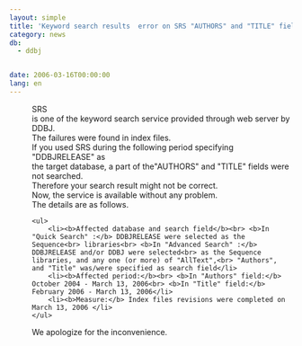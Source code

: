 ```yaml
---
layout: simple
title: 'Keyword search results  error on SRS "AUTHORS" and "TITLE" fields'
category: news
db:
  - ddbj


date: 2006-03-16T00:00:00
lang: en
---
```


<html>
<dd>SRS<br> is one of the keyword search service provided through web server by DDBJ.
<dd>The failures were found in index files.
<dd>If you used SRS during the following period specifying "DDBJRELEASE" as<br> the target database, a part of the"AUTHORS" and "TITLE" fields were<br> not searched.
<dd>Therefore your search result might not be correct.
<dd>Now, the service is available without any problem.<br> The details are as follows.
<dd>

    <ul>
        <li><b>Affected database and search field</b><br> <b>In "Quick Search" :</b> DDBJRELEASE were selected as the Sequence<br> libraries<br> <b>In "Advanced Search" :</b> DDBJRELEASE and/or DDBJ were selected<br> as the Sequence libraries, and any one (or more) of "AllText",<br> "Authors", and "Title" was/were specified as search field</li>
        <li><b>Affected period:</b><br> <b>In "Authors" field:</b> October 2004 - March 13, 2006<br> <b>In "Title" field:</b> February 2006 - March 13, 2006</li>
        <li><b>Measure:</b> Index files revisions were completed on March 13, 2006 </li>
    </ul>
<dd>We apologize for the inconvenience.</dd>
</dd>
</dd>
</dd>
</dd>
</dd>
</dd>
</html>
